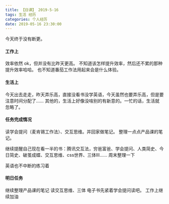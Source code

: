 ```yaml
---
title: 【日课】 2019-5-16
tags: 生活 经历
categories: 个人经历
date: 2019-05-16 23:30:00
---
```


今天终于没有断更。

#### 工作上

效率依然 ok，但并没有比昨天更高。
不知道该怎样提升效率，然后还不累的那种提升效率哈哈。
也不知道番茄工作法用起来会是什么体验。

#### 生活上

今天出去走走，昨天弄乐高，直接没看书没学英语，今天虽然也要弄乐高，但是要注意时间分配了……
其他的，生活上好像没啥别的有新意的。一忙的话，生活就忽略了。

#### 任务完成情况

读学会提问（麦肯锡工作法）、交互思维。并回家做笔记。
整理一点点产品课的笔记。

继续提醒自己现在看一半的书：腾讯交互法，穷爸富爸、学会提问、人类简史、今日简史、破茧成蝶、交互思维、css世界、三体Ⅲ……
周末整理一下

英语也不中断的练习着

#### 明日任务
继续整理产品课的笔记
读交互思维、三体
电子书先紧着学会提问读吧。
工作上继续加油

